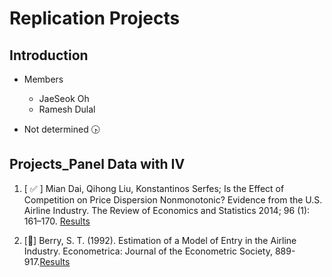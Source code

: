 # Replication Projects
## Introduction
* Members
  - JaeSeok Oh
  - Ramesh Dulal

* Not determined 🕟

## Projects_Panel Data with IV
1. [ :white_check_mark: ] Mian Dai, Qihong Liu, Konstantinos Serfes; Is the Effect of Competition on Price Dispersion Nonmonotonic? Evidence from the U.S. Airline Industry. The Review of Economics and Statistics 2014; 96 (1): 161–170. [Results](https://github.com/JaeSeok1218/Replications/tree/main/Two_Way_Fixed_Effect/MianDaietal(2014)) 

2. [🏃] Berry, S. T. (1992). Estimation of a Model of Entry in the Airline Industry. Econometrica: Journal of the Econometric Society, 889-917.[Results](https://github.com/JaeSeok1218/Replications/tree/main/Entry_Model/Berry(1992)) 
